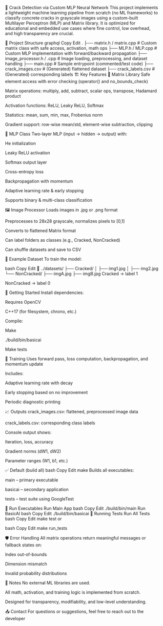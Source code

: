 🧠 Crack Detection via Custom MLP Neural Network
This project implements a lightweight machine learning pipeline from scratch (no ML frameworks) to classify concrete cracks in grayscale images using a custom-built Multilayer Perceptron (MLP) and Matrix library. It is optimized for educational and embedded use cases where fine control, low overhead, and high transparency are crucial.

📁 Project Structure
graphql
Copy
Edit
.
├── matrix.h / matrix.cpp         # Custom matrix class with safe access, activation, math ops
├── MLP.h / MLP.cpp               # Custom MLP implementation with forward/backward propagation
├── image_processor.h / .cpp     # Image loading, preprocessing, and dataset handling
├── main.cpp                      # Sample entrypoint (commented/test code)
├── crack_images.csv              # (Generated) flattened dataset
├── crack_labels.csv              # (Generated) corresponding labels
🏗️ Key Features
🧮 Matrix Library
Safe element access with error checking (operator() and no_bounds_check)

Matrix operations: multiply, add, subtract, scalar ops, transpose, Hadamard product

Activation functions: ReLU, Leaky ReLU, Softmax

Statistics: mean, sum, min, max, Frobenius norm

Gradient support: row-wise mean/std, element-wise subtraction, clipping

🤖 MLP Class
Two-layer MLP (input → hidden → output) with:

He initialization

Leaky ReLU activation

Softmax output layer

Cross-entropy loss

Backpropagation with momentum

Adaptive learning rate & early stopping

Supports binary & multi-class classification

🖼️ Image Processor
Loads images in .jpg or .png format

Preprocesses to 28x28 grayscale, normalizes pixels to [0,1]

Converts to flattened Matrix format

Can label folders as classes (e.g., Cracked, NonCracked)

Can shuffle datasets and save to CSV

🧪 Example Dataset
To train the model:

bash
Copy
Edit
📂 ../datasets/
   ├── Cracked/
   │    ├── img1.jpg
   │    ├── img2.jpg
   └── NonCracked/
        ├── imgA.jpg
        ├── imgB.jpg
Cracked → label 1

NonCracked → label 0

🚀 Getting Started
Install dependencies:

Requires OpenCV

C++17 (for filesystem, chrono, etc.)

Compile:

Make

./build/bin/basicai

Make tests


🧠 Training
Uses forward pass, loss computation, backpropagation, and momentum update

Includes:

Adaptive learning rate with decay

Early stopping based on no improvement

Periodic diagnostic printing

📈 Outputs
crack_images.csv: flattened, preprocessed image data

crack_labels.csv: corresponding class labels

Console output shows:

Iteration, loss, accuracy

Gradient norms (dW1, dW2)

Parameter ranges (W1, b1, etc.)

✅ Default (build all)
bash
Copy
Edit
make
Builds all executables:

main – primary executable

basicai – secondary application

tests – test suite using GoogleTest

🚀 Run Executables
Run Main App
bash
Copy
Edit
./build/bin/main
Run BasicAI
bash
Copy
Edit
./build/bin/basicai
🧪 Running Tests
Run All Tests
bash
Copy
Edit
make test
or

bash
Copy
Edit
make run_tests

🛡️ Error Handling
All matrix operations return meaningful messages or fallback states on:

Index out-of-bounds

Dimension mismatch

Invalid probability distributions

📌 Notes
No external ML libraries are used.

All math, activation, and training logic is implemented from scratch.

Designed for transparency, modifiability, and low-level understanding.

📤 Contact
For questions or suggestions, feel free to reach out to the developer
